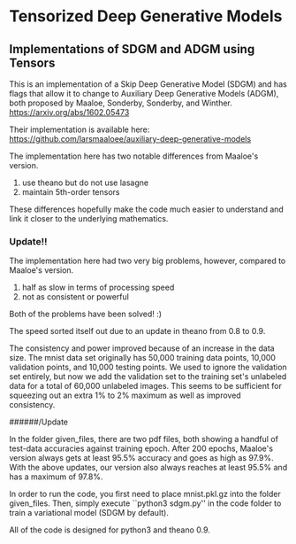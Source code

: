 # Tensorized Deep Generative Models
## Implementations of SDGM and ADGM using Tensors
This is an implementation of a Skip Deep Generative Model (SDGM) and has flags that allow it to change to Auxiliary Deep Generative Models (ADGM), both proposed by Maaloe, Sonderby, Sonderby, and Winther.
https://arxiv.org/abs/1602.05473

Their implementation is available here:
https://github.com/larsmaaloee/auxiliary-deep-generative-models

The implementation here has two notable differences from Maaloe's version.
1.  use theano but do not use lasagne
2.  maintain 5th-order tensors

These differences hopefully make the code much easier to understand and link it closer to the underlying mathematics. 

### Update!!

The implementation here had two very big problems, however, compared to Maaloe's version.
1.  half as slow in terms of processing speed
2.  not as consistent or powerful

Both of the problems have been solved!  :)

The speed sorted itself out due to an update in theano from 0.8 to 0.9.

The consistency and power improved because of an increase in the data size.  The mnist data set originally has 50,000 training data points, 10,000 validation points, and 10,000 testing points.  We used to ignore the validation set entirely, but now we add the validation set to the training set's unlabeled data for a total of 60,000 unlabeled images.  This seems to be sufficient for squeezing out an extra 1% to 2% maximum as well as improved consistency.

######/Update

In the folder given_files, there are two pdf files, both showing a handful of test-data accuracies against training epoch. After 200 epochs, Maaloe's version always gets at least 95.5% accuracy and goes as high as 97.9%.  With the above updates, our version also always reaches at least 95.5% and has a maximum of 97.8%.  

In order to run the code, you first need to place mnist.pkl.gz into the folder given_files. Then, simply execute ``python3 sdgm.py'' in the code folder to train a variational model (SDGM by default).  

All of the code is designed for python3 and theano 0.9.  
